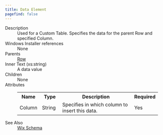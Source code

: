 ```yaml
---
title: Data Element
pagefind: false
---
```

<dl>
  <dt>Description</dt>
  <dd>Used for a Custom Table. Specifies the data for the parent Row and specified Column.</dd>
  <dt>Windows Installer references</dt>
  <dd>None</dd>
  <dt>Parents</dt>
  <dd>
    <a href="../row/">Row</a>
  </dd>
  <dt>Inner Text (xs:string)</dt>
  <dd>A data value</dd>
  <dt>Children</dt>
  <dd>None</dd>
  <dt>Attributes</dt>
  <dd>
    <table cellspacing="0" cellpadding="0" class="schema">
      <tr>
        <th width="15%">Name</th>
        <th width="15%">Type</th>
        <th width="65%">Description</th>
        <th width="15%">Required</th>
      </tr>
      <tr>
        <td>Column</td>
        <td>String</td>
        <td>Specifies in which column to insert this data.</td>
        <td>Yes</td>
      </tr>
    </table>
  </dd>
  <dt>See Also</dt>
  <dd>
    <a href="../">Wix Schema</a>
  </dd>
</dl>
